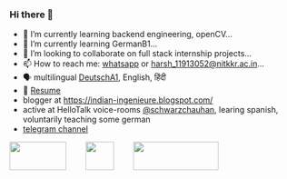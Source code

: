 ### Hi there 👋


- 🔭 I’m currently learning backend engineering, openCV...
- 🌱 I’m currently learning GermanB1...
- 👯 I’m looking to collaborate on full stack internship projects...
- 📫 How to reach me: [whatsapp](https://wa.me/918221875710?text=hi) or <harsh_11913052@nitkkr.ac.in>...
- 🗣 multilingual [DeutschA1](https://drive.google.com/file/d/1yvqMAYBfvdDcQ6IbY1bHrPigj7VpjzbW/view?usp=sharing), English, हिंदी
- 📰 [Resume](https://docs.google.com/document/d/1_SFik5hCHbaAScGY_Upn2pLWRtuYG0UW6fKaMAUSLFw/edit?usp=sharing)
- blogger at <https://indian-ingenieure.blogspot.com/>
- active at HelloTalk voice-rooms [@schwarzchauhan](https://www.hellotalk.com/u/schwarzchauhan), learing spanish, voluntarily teaching some german
- [telegram channel](https://t.me/+vE6NJyNfe7ExMzQ1)

<a href="https://www.linkedin.com/in/schwarzchauhan/" style="margin-right: 30px;"><img width="100" height="50" src="https://upload.wikimedia.org/wikipedia/commons/0/01/LinkedIn_Logo.svg"></a>
<a href="https://www.instagram.com/blackychauhan/" style="margin-right: 30px;"><img width="50" height="50" src="https://upload.wikimedia.org/wikipedia/commons/e/e7/Instagram_logo_2016.svg"></a>
<a href="https://www.youtube.com/channel/UCCSsffoAPFq8Zd584k2ECBA"><img width="150" height="50" src="https://upload.wikimedia.org/wikipedia/commons/b/b8/YouTube_Logo_2017.svg"></a>
